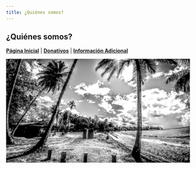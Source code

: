 ```yaml
---
title: ¿Quiénes somos? 
---  
```


## ¿Quiénes somos? 

[**Página Inicial**](https://friveramariani.github.io/suresteselevanta) | [**Donativos**](https://friveramariani.github.io/suresteselevanta/donativos) | [**Información Adicional**](https://friveramariani.github.io/suresteselevanta/info)


<img src="images/PSX_20170730_130417.jpg" alt="hi" class="inline"/>